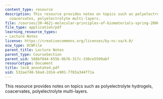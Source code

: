 ```yaml
---
content_type: resource
description: This resource provides notes on topics such as polyelectrolyte hydrogels,
  coacervates, polyelectrolyte multi-layers.
file: /courses/20-462j-molecular-principles-of-biomaterials-spring-2006/532ae74856ad2d14e9017783a344f71a_lec8_annotated.pdf
file_type: application/pdf
learning_resource_types:
- Lecture Notes
license: https://creativecommons.org/licenses/by-nc-sa/4.0/
ocw_type: OCWFile
parent_title: Lecture Notes
parent_type: CourseSection
parent_uid: 588bf044-655b-8b76-317c-330ce5599abf
resourcetype: Document
title: lec8_annotated.pdf
uid: 532ae748-56ad-2d14-e901-7783a344f71a
---
```

This resource provides notes on topics such as polyelectrolyte hydrogels, coacervates, polyelectrolyte multi-layers.
